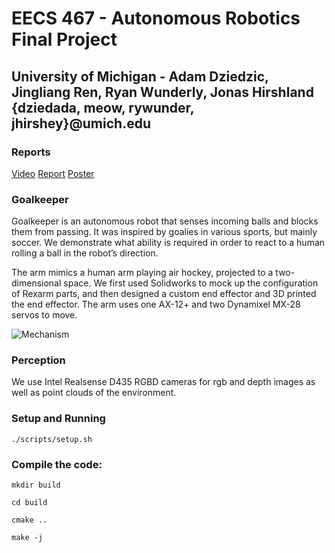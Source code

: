 # EECS 467 - Autonomous Robotics Final Project
## University of Michigan - Adam Dziedzic, Jingliang Ren, Ryan Wunderly, Jonas Hirshland {dziedada, meow, rywunder, jhirshey}@umich.edu

### Reports

[Video](media/EECS%20467%20Final%20Project.mp4)
[Report](media/eecs467_final_report-1.pdf)
[Poster](media/EECS467%20Poster-1.pdf)

### Goalkeeper


Goalkeeper is an autonomous robot that senses incoming balls and blocks them from passing. It was inspired by goalies in various sports, but mainly soccer. We demonstrate what ability is required in order to react to a human rolling a ball in the robot’s direction.

The arm mimics a human arm playing air hockey, projected to a two-dimensional space. We first used Solidworks to mock up the configuration of Rexarm parts, and then designed a custom end effector and 3D printed the end effector. The arm uses one AX-12+ and two Dynamixel MX-28 servos to move.

![Mechanism](media/IMG_2193.jpeg)

### Perception

We use Intel Realsense D435 RGBD cameras for rgb and depth images as well as point clouds of the environment.

### Setup and Running

`./scripts/setup.sh`

### Compile the code:

`mkdir build`

`cd build`

`cmake ..`

`make -j`

